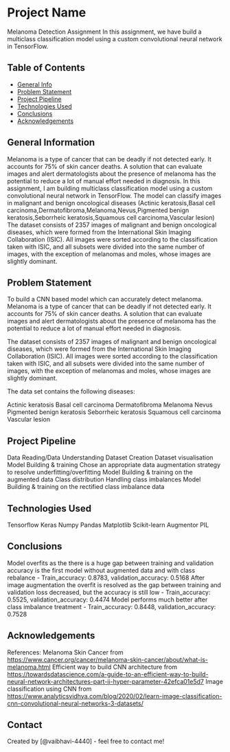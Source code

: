 # Project Name
Melanoma Detection Assignment
In this assignment, we have build a multiclass classification model using a custom convolutional neural network in TensorFlow.

## Table of Contents
* [General Info](#general-information)
* [Problem Statement](#Problem-Statement)
* [Project Pipeline](#Project-Pipeline)
* [Technologies Used](#technologies-used)
* [Conclusions](#conclusions)
* [Acknowledgements](#acknowledgements)


## General Information
Melanoma is a type of cancer that can be deadly if not detected early. It accounts for 75% of skin cancer deaths. A solution that can evaluate images and alert dermatologists about the presence of melanoma has the potential to reduce a lot of manual effort needed in diagnosis. In this assignment, I am building multiclass classification model using a custom convolutional neural network in TensorFlow. The model can classify images in malignant and benign oncological diseases (Actinic keratosis,Basal cell carcinoma,Dermatofibroma,Melanoma,Nevus,Pigmented benign keratosis,Seborrheic keratosis,Squamous cell carcinoma,Vascular lesion)
The dataset consists of 2357 images of malignant and benign oncological diseases, which were formed from the International Skin Imaging Collaboration (ISIC). All images were sorted according to the classification taken with ISIC, and all subsets were divided into the same number of images, with the exception of melanomas and moles, whose images are slightly dominant.

## Problem Statement
To build a CNN based model which can accurately detect melanoma. Melanoma is a type of cancer that can be deadly if not detected early. It accounts for 75% of skin cancer deaths. A solution that can evaluate images and alert dermatologists about the presence of melanoma has the potential to reduce a lot of manual effort needed in diagnosis.

The dataset consists of 2357 images of malignant and benign oncological diseases, which were formed from the International Skin Imaging Collaboration (ISIC). All images were sorted according to the classification taken with ISIC, and all subsets were divided into the same number of images, with the exception of melanomas and moles, whose images are slightly dominant.

The data set contains the following diseases:

Actinic keratosis
Basal cell carcinoma
Dermatofibroma
Melanoma
Nevus
Pigmented benign keratosis
Seborrheic keratosis
Squamous cell carcinoma
Vascular lesion

## Project Pipeline
Data Reading/Data Understanding
Dataset Creation
Dataset visualisation
Model Building & training
Chose an appropriate data augmentation strategy to resolve underfitting/overfitting
Model Building & training on the augmented data
Class distribution
Handling class imbalances
Model Building & training on the rectified class imbalance data

## Technologies Used
Tensorflow 
Keras
Numpy 
Pandas 
Matplotlib 
Scikit-learn
Augmentor
PIL

## Conclusions
Model overfits as the there is a huge gap between training and validation accuracy is the first model without augmented data and with class rebalance - Train_accuracy: 0.8783, validation_accuracy: 0.5168
After image augmentation the overfit is resolved as the gap between training and validation loss decreased, but the accuracy is still low - Train_accuracy: 0.5525, validation_accuracy: 0.4474
Model performs much better after class imbalance treatment - Train_accuracy: 0.8448, validation_accuracy: 0.7528

## Acknowledgements
References:
Melanoma Skin Cancer from https://www.cancer.org/cancer/melanoma-skin-cancer/about/what-is-melanoma.html
Efficient way to build CNN architecture from https://towardsdatascience.com/a-guide-to-an-efficient-way-to-build-neural-network-architectures-part-ii-hyper-parameter-42efca01e5d7
Image classification using CNN from https://www.analyticsvidhya.com/blog/2020/02/learn-image-classification-cnn-convolutional-neural-networks-3-datasets/

## Contact
Created by [@vaibhavi-4440] - feel free to contact me!

